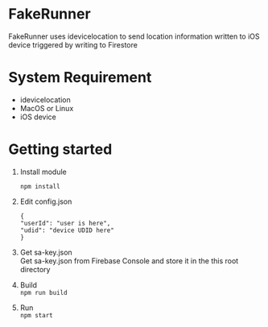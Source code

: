 # FakeRunner
FakeRunner uses idevicelocation to send location information written to iOS device triggered by writing to Firestore

# System Requirement
- idevicelocation
- MacOS or Linux
- iOS device
  
# Getting started
1. Install module
   ```
   npm install
   ```

2. Edit config.json
    ```
    {
    "userId": "user is here",
    "udid": "device UDID here"
    }
    ```

3. Get sa-key.json   
   Get sa-key.json from Firebase Console and store it in the this root directory

4. Build   
   ```npm run build```

5. Run   
   ```npm start```